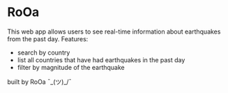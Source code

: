 # RoOa

This web app allows users to see real-time information about earthquakes from the past day.
Features: 
- search by country
- list all countries that have had earthquakes in the past day
- filter by magnitude of the earthquake

built by RoOa ¯\_(ツ)_/¯